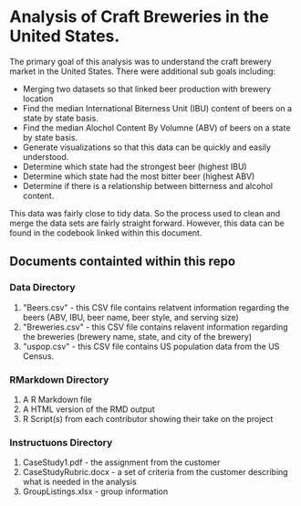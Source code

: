 # Analysis of Craft Breweries in the United States.

The primary goal of this analysis was to understand the craft brewery market in the United States. 
There were additional sub goals including:

* Merging two datasets so that linked beer production with brewery location
* Find the median International Biterness Unit (IBU) content of beers on a state by state basis.
* Find the median Alochol Content By Volumne (ABV) of beers on a state by state basis.
* Generate visualizations so that this data can be quickly and easily understood.
* Determine which state had the strongest beer (highest IBU)
* Determine which state had the most bitter beer (highest ABV) 
* Determine if there is a relationship between bitterness and alcohol content.

This data was fairly close to tidy data. So the process used to clean and merge the data sets are fairly straight forward.
However, this data can be found in the codebook linked within this document.

## Documents containted within this repo
### Data Directory
1. "Beers.csv" - this CSV file contains relatvent information regarding the beers (ABV, IBU, beer name, beer style, and serving size)
2. "Breweries.csv" - this CSV file contains relavent information regarding the breweries (brewery name, state, and city of the brewery)
3. "uspop.csv" - this CSV file contains US population data from the US Census.

### RMarkdown Directory
1. A R Markdown file
2. A HTML version of the RMD output
3. R Script(s) from each contributor showing their take on the project

### Instructuons Directory
1. CaseStudy1.pdf - the assignment from the customer
2. CaseStudyRubric.docx - a set of criteria from the customer describing what is needed in the analysis
3. GroupListings.xlsx - group information
